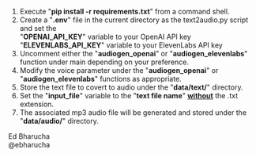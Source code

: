 1. Execute "**pip install -r requirements.txt**" from a command shell.
2. Create a "**.env**" file in the current directory as the text2audio.py script and set the<br>
   "**OPENAI_API_KEY**" variable to your OpenAI API key<br>
   "**ELEVENLABS_API_KEY**" variable to your ElevenLabs API key
3. Uncomment either the "**audiogen_openai**" or "**audiogen_elevenlabs**" function under main depending on your preference.
4. Modify the voice parameter under the "**audiogen_openai**" or "**audiogen_elevenlabs**" functions as appropriate.
5. Store the text file to covert to audio under the "**data/text/**" directory.
6. Set the "**input_file**" variable to the "**text file name**" <ins>**without**</ins> the .txt extension.
7. The associated mp3 audio file will be generated and stored under the "**data/audio/**" directory.

Ed Bharucha<br>
@ebharucha
